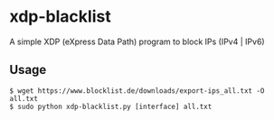 # xdp-blacklist

A simple XDP (eXpress Data Path) program to block IPs (IPv4 | IPv6)

## Usage

```
$ wget https://www.blocklist.de/downloads/export-ips_all.txt -O all.txt
$ sudo python xdp-blacklist.py [interface] all.txt
```
